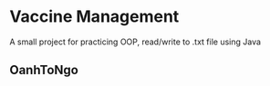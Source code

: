 # Vaccine Management
A small project for practicing OOP, read/write to .txt file using Java
## OanhToNgo